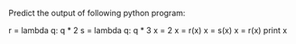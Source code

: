 Predict the output of following python program:

r = lambda q: q * 2
s = lambda q: q * 3
x = 2
x = r(x) 
x = s(x) 
x = r(x) 
print x 